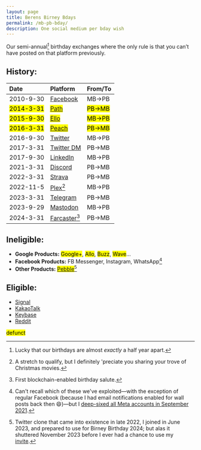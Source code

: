 ```yaml
---
layout: page
title: Berens Birney Bdays
permalink: /mb-pb-bday/
description: One social medium per bday wish
---
```

Our semi-annual[^1] birthday exchanges where the only rule is that you can’t have posted on that platform previously.

[^1]: Lucky that our birthdays are almost *exactly* a half year apart.

## History:

| Date | Platform | From/To |
| :---    | :---  | :---  |
| 2010-9-30 | <a href="https://facebook.com" target="_blank">Facebook</a> | MB→PB |
| <mark>2014-3-31</mark> | <mark><a href="https://en.wikipedia.org/wiki/Path_(social_network)" target="_blank">Path</a></mark> | <mark>PB→MB</mark> |
| <mark>2015-9-30</mark> | <mark><a href="https://en.wikipedia.org/wiki/Ello_(social_network)" target="_blank">Ello</a></mark> | <mark>MB→PB</mark> |
| <mark>2016-3-31</mark> | <mark><a href="https://en.wikipedia.org/wiki/Peach_(social_network)" target="_blank">Peach</a></mark> | <mark>PB→MB</mark> |
| 2016-9-30 | <a href="https://twitter.com/Skytop1/status/782006760831873025?t=5gXpGsAZ6I0SrKlHEPr-pQ&s=19" target="_blank">Twitter</a> | MB→PB |
| 2017-3-31 | <a href="https://twitter.com/messages/compose?recipient_id=19028711" target="_blank">Twitter DM</a> | PB→MB |
| 2017-9-30 | <a href="https://www.linkedin.com/messaging/thread/2-NGYzNGQzNDItMWRkOC01NTMwLWExMjQtMmQ1NjI4YWFkMDYxXzAwMA==/" target="_blank">LinkedIn</a> | MB→PB |
| 2021-3-31 | <a href="https://discord.com/channels/790628259414147092/790628259414147094/826944084840153138" target="_blank">Discord</a> | PB→MB |
| 2022-3-31 | <a href="https://www.strava.com/activities/6910839279#comments" target="_blank">Strava</a> | PB→MB |
| 2022-11-5 | <a href="https://plex.tv/" target="_blank">Plex</a>[^2] | MB→PB |
| 2023-3-31 | <a href="https://t.me/berensp" target="_blank">Telegram</a> | PB→MB |
| 2023-9-29 | <a href="https://mas.to/@mbirney@fosstodon.org/111150123297043833" target="_blank">Mastodon</a> | MB→PB |
| 2024-3-31 | <a href="https://warpcast.com/pmb/0x28ae5363" target="_blank">Farcaster</a>[^3] | PB→MB |

[^2]: A stretch to qualify, but I definitely 'preciate you sharing your trove of Christmas movies.
[^3]: First blockchain-enabled birthday salute.

## Ineligible:
- **Google Products:** <mark>Google+</mark>, <mark>Allo</mark>, <mark>Buzz</mark>, <mark>Wave</mark>...
- **Facebook Products:** FB Messenger, Instagram, WhatsApp[^4]
- **Other Products:** <mark><a href="https://en.wikipedia.org/wiki/Pebble_(social_network)" target="_blank">Pebble</a></mark>[^5]

[^4]: Can't recall which of these we've exploited—with the exception of regular Facebook (because I had email notifications enabled for wall posts back then 😄)—but I [deep-sixed all Meta accounts in September 2021](/fb).
[^5]: Twitter clone that came into existence in late 2022, I joined in June 2023, and prepared to use for Birney Birthday 2024; but alas it shuttered November 2023 before I ever had a chance to use my <a href="https://pebble.is/i/45def088c7db" target="_blank">invite</a>.

## Eligible:
- <a href="https://signal.me/#eu/ZIW9Fp74JntNZR6qR3lzP75kawn7rnT4aCdYIPAOG6eeO25MvYpC5a36bQqXv57v" target="_blank">Signal</a>
- <a href="https://www.kakaocorp.com/page/service/service/KakaoTalk?lang=ENG&tab=all" target="_blank">KakaoTalk</a>
- <a href="https://keybase.io/berens" target="_blank">Keybase</a>
- <a href="https://reddit.com/user/berensp" target="_blank">Reddit</a>

<mark><span class="muted small">defunct</span></mark>


